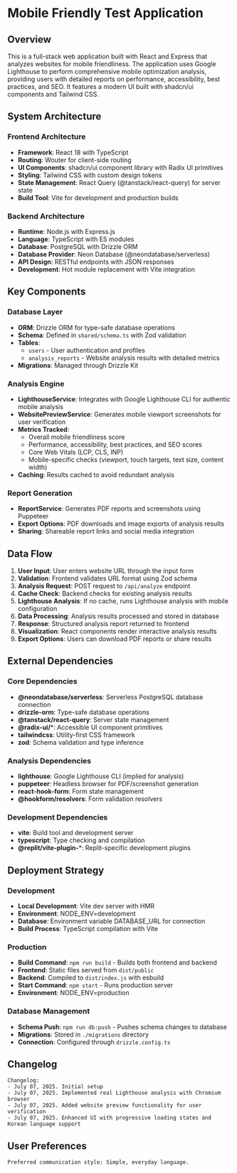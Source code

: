 # Mobile Friendly Test Application

## Overview

This is a full-stack web application built with React and Express that analyzes websites for mobile friendliness. The application uses Google Lighthouse to perform comprehensive mobile optimization analysis, providing users with detailed reports on performance, accessibility, best practices, and SEO. It features a modern UI built with shadcn/ui components and Tailwind CSS.

## System Architecture

### Frontend Architecture
- **Framework**: React 18 with TypeScript
- **Routing**: Wouter for client-side routing
- **UI Components**: shadcn/ui component library with Radix UI primitives
- **Styling**: Tailwind CSS with custom design tokens
- **State Management**: React Query (@tanstack/react-query) for server state
- **Build Tool**: Vite for development and production builds

### Backend Architecture
- **Runtime**: Node.js with Express.js
- **Language**: TypeScript with ES modules
- **Database**: PostgreSQL with Drizzle ORM
- **Database Provider**: Neon Database (@neondatabase/serverless)
- **API Design**: RESTful endpoints with JSON responses
- **Development**: Hot module replacement with Vite integration

## Key Components

### Database Layer
- **ORM**: Drizzle ORM for type-safe database operations
- **Schema**: Defined in `shared/schema.ts` with Zod validation
- **Tables**: 
  - `users` - User authentication and profiles
  - `analysis_reports` - Website analysis results with detailed metrics
- **Migrations**: Managed through Drizzle Kit

### Analysis Engine
- **LighthouseService**: Integrates with Google Lighthouse CLI for authentic mobile analysis
- **WebsitePreviewService**: Generates mobile viewport screenshots for user verification
- **Metrics Tracked**:
  - Overall mobile friendliness score
  - Performance, accessibility, best practices, and SEO scores
  - Core Web Vitals (LCP, CLS, INP)
  - Mobile-specific checks (viewport, touch targets, text size, content width)
- **Caching**: Results cached to avoid redundant analysis

### Report Generation
- **ReportService**: Generates PDF reports and screenshots using Puppeteer
- **Export Options**: PDF downloads and image exports of analysis results
- **Sharing**: Shareable report links and social media integration

## Data Flow

1. **User Input**: User enters website URL through the input form
2. **Validation**: Frontend validates URL format using Zod schema
3. **Analysis Request**: POST request to `/api/analyze` endpoint
4. **Cache Check**: Backend checks for existing analysis results
5. **Lighthouse Analysis**: If no cache, runs Lighthouse analysis with mobile configuration
6. **Data Processing**: Analysis results processed and stored in database
7. **Response**: Structured analysis report returned to frontend
8. **Visualization**: React components render interactive analysis results
9. **Export Options**: Users can download PDF reports or share results

## External Dependencies

### Core Dependencies
- **@neondatabase/serverless**: Serverless PostgreSQL database connection
- **drizzle-orm**: Type-safe database operations
- **@tanstack/react-query**: Server state management
- **@radix-ui/***: Accessible UI component primitives
- **tailwindcss**: Utility-first CSS framework
- **zod**: Schema validation and type inference

### Analysis Dependencies
- **lighthouse**: Google Lighthouse CLI (implied for analysis)
- **puppeteer**: Headless browser for PDF/screenshot generation
- **react-hook-form**: Form state management
- **@hookform/resolvers**: Form validation resolvers

### Development Dependencies
- **vite**: Build tool and development server
- **typescript**: Type checking and compilation
- **@replit/vite-plugin-***: Replit-specific development plugins

## Deployment Strategy

### Development
- **Local Development**: Vite dev server with HMR
- **Environment**: NODE_ENV=development
- **Database**: Environment variable DATABASE_URL for connection
- **Build Process**: TypeScript compilation with Vite

### Production
- **Build Command**: `npm run build` - Builds both frontend and backend
- **Frontend**: Static files served from `dist/public`
- **Backend**: Compiled to `dist/index.js` with esbuild
- **Start Command**: `npm start` - Runs production server
- **Environment**: NODE_ENV=production

### Database Management
- **Schema Push**: `npm run db:push` - Pushes schema changes to database
- **Migrations**: Stored in `./migrations` directory
- **Connection**: Configured through `drizzle.config.ts`

## Changelog

```
Changelog:
- July 07, 2025. Initial setup
- July 07, 2025. Implemented real Lighthouse analysis with Chromium browser
- July 07, 2025. Added website preview functionality for user verification
- July 07, 2025. Enhanced UI with progressive loading states and Korean language support
```

## User Preferences

```
Preferred communication style: Simple, everyday language.
```